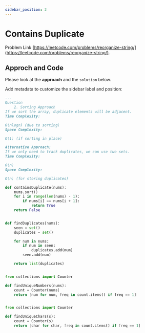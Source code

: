 ```yaml
---
sidebar_position: 2
---
```


# Contains Duplicate


Problem Link [https://leetcode.com/problems/reorganize-string/](https://leetcode.com/problems/reorganize-string/).

## Approch and Code

Please look at the **approach** and the `solution` below.

Add metadata to customize the sidebar label and position:

```md title="memo" {1-4}
---
Question
    2. Sorting Approach
If we sort the array, duplicate elements will be adjacent.
Time Complexity: 

O(nlogn) (due to sorting)
Space Complexity: 

O(1) (if sorting in place)

Alternative Approach:
If we only need to track duplicates, we can use two sets.
Time Complexity: 

O(n)
Space Complexity: 

O(n) (for storing duplicates)
```




```py title="Solution.py"
def containsDuplicate(nums):
    nums.sort()
    for i in range(len(nums) - 1):
        if nums[i] == nums[i + 1]:
            return True
    return False


def findDuplicates(nums):
    seen = set()
    duplicates = set()

    for num in nums:
        if num in seen:
            duplicates.add(num)
        seen.add(num)

    return list(duplicates)


from collections import Counter

def findUniqueNumbers(nums):
    count = Counter(nums)
    return [num for num, freq in count.items() if freq == 1]


from collections import Counter

def findUniqueChars(s):
    count = Counter(s)
    return [char for char, freq in count.items() if freq == 1]


```


```md title="Rundown"

```

